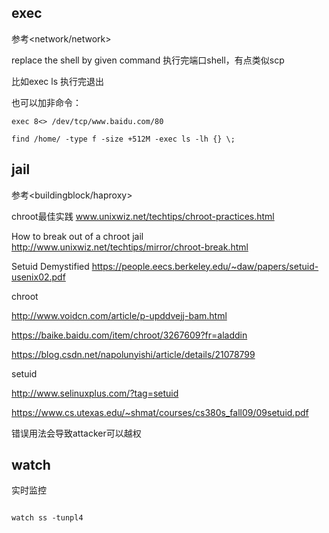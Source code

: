 

## exec	

参考<network/network>

replace the shell by given command 执行完端口shell，有点类似scp

比如exec ls 执行完退出

也可以加非命令：

`exec 8<> /dev/tcp/www.baidu.com/80`

`find /home/ -type f -size +512M -exec ls -lh {} \;`



## jail

参考<buildingblock/haproxy>

chroot最佳实践 www.unixwiz.net/techtips/chroot-practices.html

How to break out of a chroot jail http://www.unixwiz.net/techtips/mirror/chroot-break.html

Setuid Demystified https://people.eecs.berkeley.edu/~daw/papers/setuid-usenix02.pdf



chroot

http://www.voidcn.com/article/p-upddvejj-bam.html

https://baike.baidu.com/item/chroot/3267609?fr=aladdin

https://blog.csdn.net/napolunyishi/article/details/21078799

setuid

http://www.selinuxplus.com/?tag=setuid

https://www.cs.utexas.edu/~shmat/courses/cs380s_fall09/09setuid.pdf

错误用法会导致attacker可以越权



## watch 

实时监控

```

watch ss -tunpl4
```

